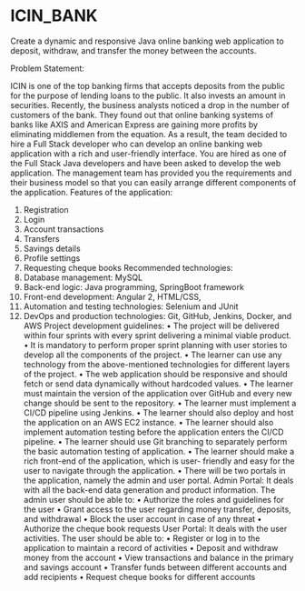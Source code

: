 # ICIN_BANK
Create a dynamic and responsive Java online banking web application to deposit, withdraw, and transfer the money between the accounts.

Problem Statement:

ICIN is one of the top banking firms that accepts deposits from the public for the purpose of lending loans to the public. It also invests an amount in securities.
Recently, the business analysts noticed a drop in the number of customers of the bank. They found out that online banking systems of banks like AXIS and American Express are gaining more profits by eliminating middlemen from the equation. As a result, the team decided to hire a Full Stack developer who can develop an online banking web application with a rich and user-friendly interface.
You are hired as one of the Full Stack Java developers and have been asked to develop the web application. The management team has provided you the requirements and their business model so that you can easily arrange different components of the application.
Features of the application:
1.	Registration
2.	Login
3.	Account transactions
4.	Transfers
5.	Savings details
6.	Profile settings
7.	Requesting cheque books
Recommended technologies:
1.	Database management: MySQL
2.	Back-end logic: Java programming, SpringBoot framework
3.	Front-end development: Angular 2, HTML/CSS,
4.	Automation and testing technologies: Selenium and JUnit
5.	DevOps and production technologies: Git, GitHub, Jenkins, Docker, and AWS
Project development guidelines:
•	The project will be delivered within four sprints with every sprint delivering a minimal viable product.
•	It is mandatory to perform proper sprint planning with user stories to develop all the components of the project.
•	The learner can use any technology from the above-mentioned technologies for different layers of the project.
•	The web application should be responsive and should fetch or send data dynamically without hardcoded values.
•	The learner must maintain the version of the application over GitHub and every new change should be sent to the repository.
•	The learner must implement a CI/CD pipeline using Jenkins.
•	The learner should also deploy and host the application on an AWS EC2 instance.
•	The learner should also implement automation testing before the application enters the CI/CD pipeline.
•	The learner should use Git branching to separately perform the basic automation testing of application.
•	The learner should make a rich front-end of the application, which is user- friendly and easy for the user to navigate through the application.
•	There will be two portals in the application, namely the admin and user portal. 
Admin Portal:
It deals with all the back-end data generation and product information. The admin user should be able to:
•	Authorize the roles and guidelines for the user
•	Grant access to the user regarding money transfer, deposits, and withdrawal
•	Block the user account in case of any threat
•	Authorize the cheque book requests
User Portal:
It deals with the user activities. The user should be able to:
•	Register or log in to the application to maintain a record of activities
•	Deposit and withdraw money from the account
•	View transactions and balance in the primary and savings account
•	Transfer funds between different accounts and add recipients
•	Request cheque books for different accounts


